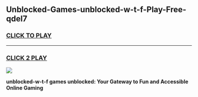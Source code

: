 
## Unblocked-Games-unblocked-w-t-f-Play-Free-qdel7
<h3>
<a href="https://premium76.site?title=unblocked-w-t-f&ref=18A1">CLICK TO PLAY</a></h3>
<hr>

<h3>
<a href="https://premium76.site?title=unblocked-w-t-f&ref=18A1">CLICK 2 PLAY</a>
  
</h3>

<a href="https://premium76.site?title=unblocked-w-t-f&ref=18A1"><img src="https://clearcache.store/games.png"></a>


**unblocked-w-t-f games unblocked: Your Gateway to Fun and Accessible Online Gaming**
